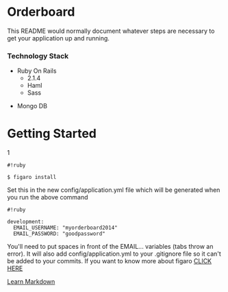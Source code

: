 # Orderboard #

This README would normally document whatever steps are necessary to get your application up and running.

### Technology Stack ###

+ Ruby On Rails
    * 2.1.4
    * Haml
    * Sass
* Mongo DB

# Getting Started #
1

```
#!ruby

$ figaro install
```


Set this in the new config/application.yml file which will be generated when you run the above command


```
#!ruby

development:
  EMAIL_USERNAME: "myorderboard2014"
  EMAIL_PASSWORD: "goodpassword"
```


You'll need to put spaces in front of the EMAIL... variables (tabs throw an error). It will also add config/application.yml to your .gitignore file so it can't be added to your commits. If you want to know more about figaro [CLICK HERE](https://github.com/laserlemon/figaro)







[Learn Markdown](https://bitbucket.org/tutorials/markdowndemo)